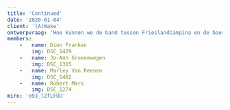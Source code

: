 ```yaml
---
title: 'Continued'
date: '2020-01-04'
client: '(A)Wake'
ontwerpvraag: 'Hoe kunnen we de band tussen FrieslandCampina en de boeren onderling versterken door middel van een digitale oplossing?'
members:
    -   name: Dion Franken
        img: DSC_1429
    -   name: Jo-Ann Groenewegen
        img: DSC_1315
    -   name: Marley Van Reenen
        img: DSC_1482
    -   name: Robert Mars
        img: DSC_1274
miro: 'o9J_lZfLFUU'
---
```





